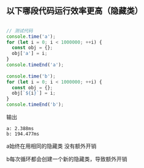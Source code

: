 ## 以下哪段代码运行效率更高（隐藏类）

```js

// 测试代码​
console.time('a');​
for (let i = 0; i < 1000000; ++i) {​
  const obj = {};​
  obj['a'] = i;​
}​
console.timeEnd('a');​
​
console.time('b');​
for (let i = 0; i < 1000000; ++i) {​
  const obj = {};​
  obj[`${i}`] = i;​
}​
console.timeEnd('b');
```


 输出
 ```
 a: 2.388ms
 b: 194.477ms
 ```
 a始终在用相同的隐藏类 没有额外开销

 b每次循环都会创建一个新的隐藏类，导致额外开销